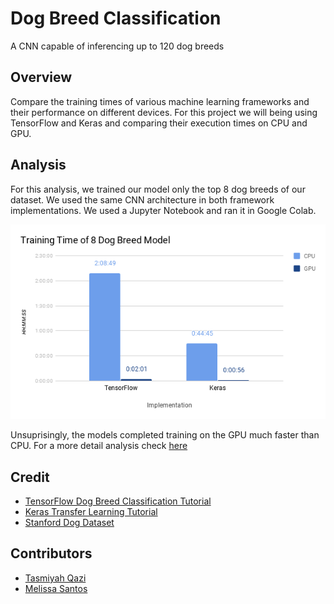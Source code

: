 # Dog Breed Classification
A CNN capable of inferencing up to 120 dog breeds

## Overview
Compare the training times of various machine learning frameworks and their performance on different devices. For this project we will being using TensorFlow and Keras and comparing their execution times on CPU and GPU.

## Analysis
For this analysis, we trained our model only the top 8 dog breeds of our dataset. We used the same CNN architecture in both framework implementations. We used a Jupyter Notebook and ran it in Google Colab.

![alt text](https://github.com/melsantos/Dog-Breed-Classification/blob/master/img/8db_chart.png "8 Dog Breed Model Training Time Chart")

Unsuprisingly, the models completed training on the GPU much faster than CPU. For a more detail analysis check [here](https://github.com/melsantos/Dog-Breed-Classification/blob/master/report.pdf "Project Report")

## Credit
 + [TensorFlow Dog Breed Classification Tutorial](https://medium.com/nanonets/how-to-easily-build-a-dog-breed-image-classification-model-2fd214419cde)
 + [Keras Transfer Learning Tutorial](https://towardsdatascience.com/transfer-learning-for-image-classification-using-keras-c47ccf09c8c8)
 + [Stanford Dog Dataset](http://vision.stanford.edu/aditya86/ImageNetDogs/main.html)

## Contributors
 + [Tasmiyah Qazi](https://github.com/tqazi002)
 + [Melissa Santos](https://github.com/melsantos)
